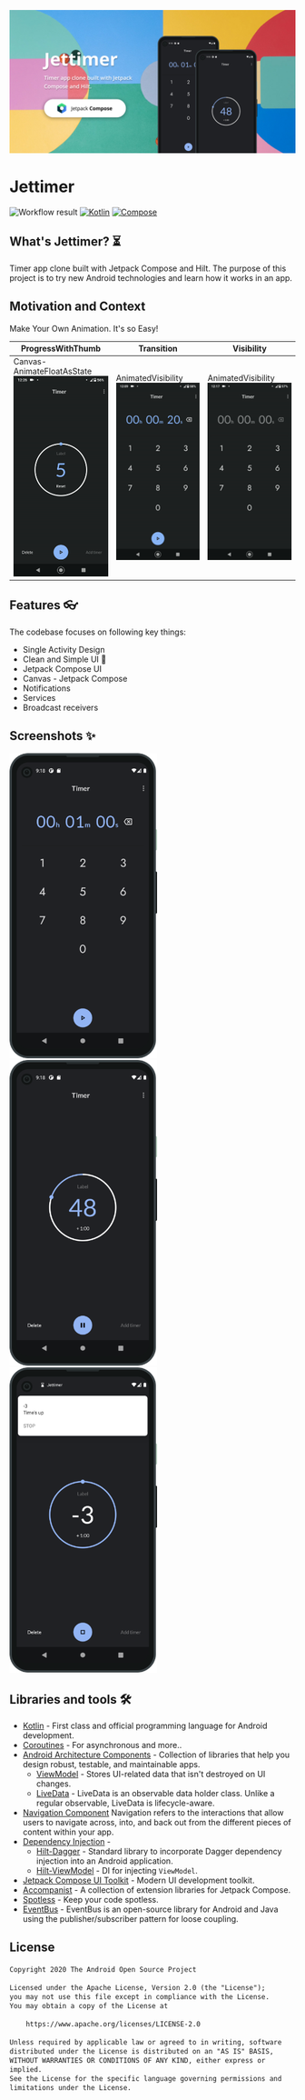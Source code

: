 ![Social Preview](results/social.jpeg)

# Jettimer
![Workflow result](https://github.com/ericktijerou/jettimer/workflows/Check/badge.svg)
[![Kotlin](https://img.shields.io/badge/Kotlin-1.4.30-blueviolet.svg)](https://kotlinlang.org)
[![Compose](https://img.shields.io/badge/Compose-1.0.0--beta01-blue)](https://developer.android.com/jetpack/compose)

## What's Jettimer? :hourglass_flowing_sand:
Timer app clone built with Jetpack Compose and Hilt.
The purpose of this project is to try new Android technologies and learn how it works in an app.

## Motivation and Context
Make Your Own Animation. It's so Easy!

 ProgressWithThumb | Transition | Visibility
--- | --- | --- |
Canvas-AnimateFloatAsState<br/> ![img](results/progress_with_thumb.gif) | AnimatedVisibility<br/>![img](results/transition.gif) | AnimatedVisibility<br/>![img](results/button.gif)


## Features  👓

The codebase focuses on following key things:

- Single Activity Design
- Clean and Simple UI 🎨
- Jetpack Compose UI
- Canvas - Jetpack Compose
- Notifications
- Services
- Broadcast receivers


## Screenshots ✨
<img src="/results/screenshot_1.png" width="260">&emsp;<img src="/results/screenshot_2.png" width="260">&emsp;<img src="/results/screenshot_3.png" width="260">

## Libraries and tools 🛠

- [Kotlin](https://kotlinlang.org/) - First class and official programming language for Android development.
- [Coroutines](https://kotlinlang.org/docs/reference/coroutines-overview.html) - For asynchronous and more..
- [Android Architecture Components](https://developer.android.com/topic/libraries/architecture) - Collection of libraries that help you design robust, testable, and maintainable apps.
  - [ViewModel](https://developer.android.com/topic/libraries/architecture/viewmodel) - Stores UI-related data that isn't destroyed on UI changes.
  - [LiveData](https://developer.android.com/topic/libraries/architecture/livedata) - LiveData is an observable data holder class. Unlike a regular observable, LiveData is lifecycle-aware.
- [Navigation Component](https://developer.android.com/guide/navigation/navigation-getting-started) Navigation refers to the interactions that allow users to navigate across, into, and back out from the different pieces of content within your app.
- [Dependency Injection](https://developer.android.com/training/dependency-injection) -
  - [Hilt-Dagger](https://dagger.dev/hilt/) - Standard library to incorporate Dagger dependency injection into an Android application.
  - [Hilt-ViewModel](https://developer.android.com/training/dependency-injection/hilt-jetpack) - DI for injecting `ViewModel`.
- [Jetpack Compose UI Toolkit](https://developer.android.com/jetpack/compose) - Modern UI development toolkit.
- [Accompanist](https://chrisbanes.github.io/accompanist/) - A collection of extension libraries for Jetpack Compose.
- [Spotless](https://github.com/diffplug/spotless) - Keep your code spotless.
- [EventBus](https://greenrobot.org/eventbus/) - EventBus is an open-source library for Android and Java using the publisher/subscriber pattern for loose coupling.

## License
```
Copyright 2020 The Android Open Source Project

Licensed under the Apache License, Version 2.0 (the "License");
you may not use this file except in compliance with the License.
You may obtain a copy of the License at

    https://www.apache.org/licenses/LICENSE-2.0

Unless required by applicable law or agreed to in writing, software
distributed under the License is distributed on an "AS IS" BASIS,
WITHOUT WARRANTIES OR CONDITIONS OF ANY KIND, either express or implied.
See the License for the specific language governing permissions and
limitations under the License.
```